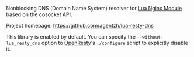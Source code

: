 <!---
    @title         Lua Resty DNSLibrary
    @creator       Yichun Zhang
    @created       2012-08-06 06:54 GMT
    @modifier      Yichun Zhang
    @modifier_link yichun-zhang
    @modified      2012-08-06 06:55 GMT
    @changes       2
--->

Nonblocking DNS (Domain Name System) resolver for [Lua Nginx Module](lua-nginx-module.html) based on the cosocket API.

Project homepage: https://github.com/agentzh/lua-resty-dns

This library is enabled by default. You can specify the `--without-lua_resty_dns` option to [OpenResty](openresty.html)'s `./configure` script to explicitly disable it.
